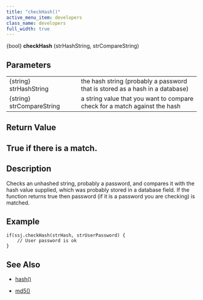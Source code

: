```yaml
---
title: "checkHash()"
active_menu_item: developers
class_name: developers
full_width: true
---
```



{bool} **checkHash** (strHashString, strCompareString)

## Parameters

<table>
<tr>
<td width="181">
{string} strHashString

</td>
<td width="18">
</td>
<td width="681">
the hash string (probably a password that is stored as a hash in a database)

</td>
</tr>
<tr>
<td width="181">
{string} strCompareString

</td>
<td width="18">
</td>
<td width="681">
a string value that you want to compare check for a match against the hash

</td>
</tr>
</table>

## Return Value

## True if there is a match.

## Description

Checks an unhashed string, probably a password, and compares it with the hash value supplied, which was probably stored in a database field. If the function returns true then password (if it is a password you are checking) is matched.

## Example

    if(ssj.checkHash(strHash, strUserPassword) {
        // User password is ok
    }
   

## See Also

 - [hash()](cryptblowfish.htm)

 - [md5()](md5.htm)


